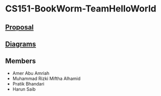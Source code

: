 # CS151-BookWorm-TeamHelloWorld

## [Proposal](../proposal)

## [Diagrams](../diagrams)

## Members
* Amer Abu Amriah
* Muhammad Rizki Miftha Alhamid
* Pratik Bhandari
* Harun Saib
